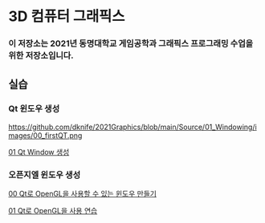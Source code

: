 # 3D 컴퓨터 그래픽스
### 이 저장소는 2021년 동명대학교 게임공학과 그래픽스 프로그래밍 수업을 위한 저장소입니다.

## 실습 ##

### Qt 윈도우 생성

https://github.com/dknife/2021Graphics/blob/main/Source/01_Windowing/images/00_firstQT.png

[01 Qt Window 생성](https://github.com/dknife/2021Graphics/blob/main/Source/01_Windowing/01_QtWindow.py)

### 오픈지엘 윈도우 생성
[00 Qt로 OpenGL을 사용할 수 있는 윈도우 만들기](https://github.com/dknife/2021Graphics/blob/main/Source/Ex01_00_WindowWQt.py)

[01 Qt로 OpenGL을 사용 연습](https://github.com/dknife/2021Graphics/blob/main/Source/Ex01_00_WindowWQt.py)

